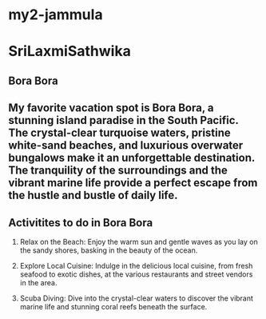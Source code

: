 # my2-jammula
# SriLaxmiSathwika
## Bora Bora

My favorite vacation spot is **Bora Bora**, a stunning island paradise in the South Pacific. The crystal-clear turquoise waters, pristine white-sand beaches, and luxurious overwater bungalows make it an unforgettable destination. The tranquility of the surroundings and the vibrant marine life provide a perfect escape from the hustle and bustle of daily life.
------------------------------------------------------------
## Activitites to do in Bora Bora
1. Relax on the Beach: Enjoy the warm sun and gentle waves as you lay on the sandy shores, basking in the beauty of the ocean.

2. Explore Local Cuisine: Indulge in the delicious local cuisine, from fresh seafood to exotic dishes, at the various restaurants and street vendors in the area.

3. Scuba Diving: Dive into the crystal-clear waters to discover the vibrant marine life and stunning coral reefs beneath the surface.

